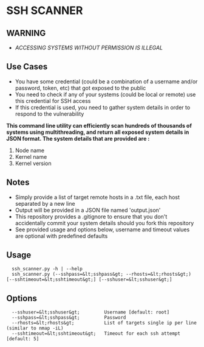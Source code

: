 # SSH SCANNER
## WARNING
- *ACCESSING SYSTEMS WITHOUT PERMISSION IS ILLEGAL*  

## Use Cases
* You have some credential (could be a combination of a username and/or password, token, etc) that got exposed to the public
* You need to check if any of your systems (could be local or remote) use this credential for SSH access
* If this credential is used, you need to gather system details in order to respond to the vulnerability

**This command line utility can efficiently scan hundreds of thousands of systems using multithreading, and return all
exposed system details in JSON format. The system details that are provided are :**

1. Node name
2. Kernel name
3. Kernel version

## Notes
- Simply provide a list of target remote hosts in a .txt file, each host separated by a new line
- Output will be provided in a JSON file named 'output.json'
- This repository provides a .gitignore to ensure that you don't accidentally commit your system details should you fork this repository
- See provided usage and options below, username and timeout values are optional with predefined defaults

## Usage
```
  ssh_scanner.py -h | --help  
  ssh_scanner.py (--sshpass=&lt;sshpass&gt; --rhosts=&lt;rhosts&gt;) [--sshtimeout=&lt;sshtimeout&gt;] [--sshuser=&lt;sshuser&gt;]  
```

## Options
```
  --sshuser=&lt;sshuser&gt;         Username [default: root]  
  --sshpass=&lt;sshpass&gt;         Password  
  --rhosts=&lt;rhosts&gt;           List of targets single ip per line (similar to nmap -iL)  
  --sshtimeout=&lt;sshtimeout&gt;   Timeout for each ssh attempt [default: 5]  
```
